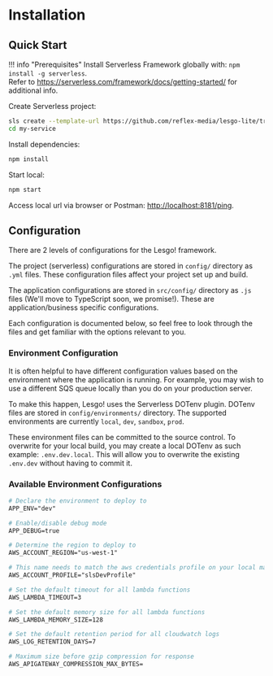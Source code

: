 # Installation

## Quick Start

!!! info "Prerequisites"
    Install Serverless Framework globally with: `npm install -g serverless`.  
    Refer to https://serverless.com/framework/docs/getting-started/ for additional info.

Create Serverless project:

```bash
sls create --template-url https://github.com/reflex-media/lesgo-lite/tree/master --path my-service
cd my-service
```

Install dependencies:

```bash
npm install
```

Start local:

```bash
npm start
```

Access local url via browser or Postman: [http://localhost:8181/ping](http://localhost:8181/ping).

## Configuration

There are 2 levels of configurations for the Lesgo! framework. 

The project (serverless) configurations are stored in `config/` directory as `.yml` files. These configuration files affect your project set up and build.

The application configurations are stored in `src/config/` directory as `.js` files (We'll move to TypeScript soon, we promise!). These are application/business specific configurations.

Each configuration is documented below, so feel free to look through the files and get familiar with the options relevant to you.

### Environment Configuration

It is often helpful to have different configuration values based on the environment where the application is running. For example, you may wish to use a different SQS queue locally than you do on your production server.

To make this happen, Lesgo! uses the Serverless DOTenv plugin. DOTenv files are stored in `config/environments/` directory. The supported environments are currently `local`, `dev`, `sandbox`, `prod`.

These environment files can be committed to the source control. To overwrite for your local build, you may create a local DOTenv as such example: `.env.dev.local`. This will allow you to overwrite the existing `.env.dev` without having to commit it.

### Available Environment Configurations

```apache
# Declare the environment to deploy to
APP_ENV="dev"

# Enable/disable debug mode
APP_DEBUG=true

# Determine the region to deploy to
AWS_ACCOUNT_REGION="us-west-1"

# This name needs to match the aws credentials profile on your local machine
AWS_ACCOUNT_PROFILE="slsDevProfile"

# Set the default timeout for all lambda functions
AWS_LAMBDA_TIMEOUT=3

# Set the default memory size for all lambda functions
AWS_LAMBDA_MEMORY_SIZE=128

# Set the default retention period for all cloudwatch logs
AWS_LOG_RETENTION_DAYS=7

# Maximum size before gzip compression for response
AWS_APIGATEWAY_COMPRESSION_MAX_BYTES=
```
